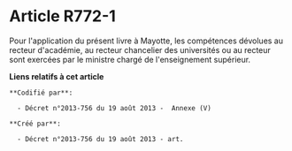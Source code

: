 # Article R772-1

Pour l'application du présent livre à Mayotte, les compétences dévolues au recteur d'académie, au recteur chancelier des
universités ou au recteur sont exercées par le ministre chargé de l'enseignement supérieur.

**Liens relatifs à cet article**

	**Codifié par**:

	  - Décret n°2013-756 du 19 août 2013 -  Annexe (V)

	**Créé par**:

	  - Décret n°2013-756 du 19 août 2013 - art.
